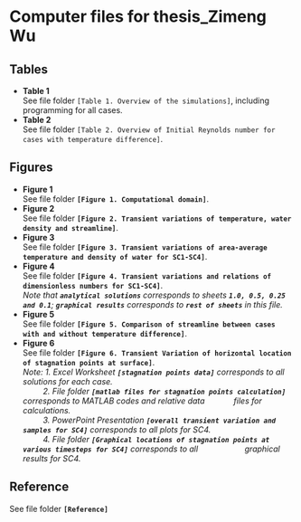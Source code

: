 # Computer files for thesis_Zimeng Wu
## Tables
- **Table 1** <br>
See file folder `[Table 1. Overview of the simulations]`, including programming for all cases.
- **Table 2** <br>
See file folder `[Table 2. Overview of Initial Reynolds number for cases with temperature difference]`.
## Figures
- **Figure 1** <br>
See file folder **`[Figure 1. Computational domain]`**.
- **Figure 2** <br>
See file folder **`[Figure 2. Transient variations of temperature, water density and streamline]`**.
- **Figure 3** <br>
See file folder **`[Figure 3. Transient variations of area-average temperature and density of water for SC1-SC4]`**.
- **Figure 4** <br>
See file folder **`[Figure 4. Transient variations and relations of dimensionless numbers for SC1-SC4]`**. <br>
*Note that **`analytical solutions`** corresponds to sheets **`1.0, 0.5, 0.25 and 0.1`**; **`graphical results`** corresponds to **`rest of sheets`** in this file.*
- **Figure 5** <br>
See file folder **`[Figure 5. Comparison of streamline between cases with and without temperature difference]`**.
- **Figure 6** <br>
See file folder **`[Figure 6. Transient Variation of horizontal location of stagnation points at surface]`**. <br>
*Note: 1. Excel Worksheet **`[stagnation points data]`** corresponds to all solutions for each case.* <br>
&nbsp; &nbsp; &nbsp; &nbsp; &nbsp;*2. File folder **`[matlab files for stagnation points calculation]`** corresponds to MATLAB codes and relative data &nbsp; &nbsp; &nbsp; &nbsp; &nbsp; &nbsp; files for calculations.* <br>
&nbsp; &nbsp; &nbsp; &nbsp; &nbsp;*3. PowerPoint Presentation **`[overall transient variation and samples for SC4]`** corresponds to all plots for SC4.* <br>
&nbsp; &nbsp; &nbsp; &nbsp; &nbsp;*4. File folder **`[Graphical locations of stagnation points at various timesteps for SC4]`** corresponds to all &nbsp; &nbsp; &nbsp; &nbsp; &nbsp; &nbsp; &nbsp; &nbsp; &nbsp; &nbsp; graphical results for SC4.* <br>
## Reference <br>
See file folder **`[Reference]`**
